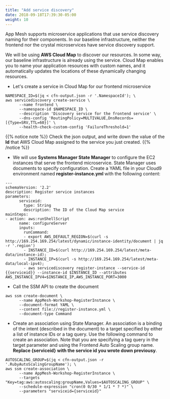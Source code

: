 ```yaml
---
title: "Add service discovery"
date: 2018-09-18T17:39:30-05:00
weight: 10
---
```


App Mesh supports microservice applications that use service discovery naming for their components. 
In our baseline infrastructure, neither the frontend nor the crystal microservices have service discovery support.

We will be using **AWS Cloud Map** to discover our resources. In some way, our baseline infrastructure is already using the service. Cloud Map enables you to name your application resources with custom names, and it automatically updates the locations of these dynamically changing resources. 

* Let's create a service in Cloud Map for our frontend microservice
```
NAMESPACE_ID=$(jq < cfn-output.json -r '.NamespaceId'); \
aws servicediscovery create-service \
      --name frontend \
      --namespace-id $NAMESPACE_ID \
      --description 'Discovery service for the frontend service' \
      --dns-config 'RoutingPolicy=MULTIVALUE,DnsRecords=[{Type=SRV,TTL=60}]' \
      --health-check-custom-config 'FailureThreshold=1'
```

{{% notice note %}}
Check the json output, and write down the value of the **Id** that AWS Cloud Map assigned to the service you just created.
{{% /notice %}}

* We will use **Systems Manager State Manager** to configure the EC2 instances that serve the frontend microservice. State Manager uses documents to specify configuration. Create a YAML file in your Cloud9 environment named **register-instance.yml** with the following content:
```
---
schemaVersion: '2.2'
description: Register service instances
parameters: 
      serviceid:
        type: String
        description: The ID of the Cloud Map service
mainSteps:
- action: aws:runShellScript
      name: configureServer
      inputs:
        runCommand:
        - export AWS_DEFAULT_REGION=$(curl -s  http://169.254.169.254/latest/dynamic/instance-identity/document | jq -r '.region')
        - INSTANCE_ID=$(curl http://169.254.169.254/latest/meta-data/instance-id);
        - INSTANCE_IP=$(curl -s http://169.254.169.254/latest/meta-data/local-ipv4);
        - aws servicediscovery register-instance --service-id {{serviceid}} --instance-id $INSTANCE_ID --attributes AWS_INSTANCE_IPV4=$INSTANCE_IP,AWS_INSTANCE_PORT=3000
```

* Call the SSM API to create the document
```
aws ssm create-document \
      --name AppMesh-Workshop-RegisterInstance \
      --document-format YAML \
      --content file://register-instance.yml \
      --document-type Command
```

* Create an association using State Manager. An association is a binding of the intent (described in the document) to a target specified by either a list of instance IDs or a tag query. Use the following command to create an association. Note that you are specifying a tag query in the target parameter and using the Frontend Auto Scaling group name. **Replace {serviceid} with the service id you wrote down previousy**.

```
AUTOSCALING_GROUP=$(jq < cfn-output.json -r '.RubyAutoScalingGroupName'); \
aws ssm create-association \
      --name AppMesh-Workshop-RegisterInstance \
      --targets "Key=tag:aws:autoscaling:groupName,Values=$AUTOSCALING_GROUP" \
      --schedule-expression "cron(0 0/30 * 1/1 * ? *)" \
      --parameters "serviceid={serviceid}"
```